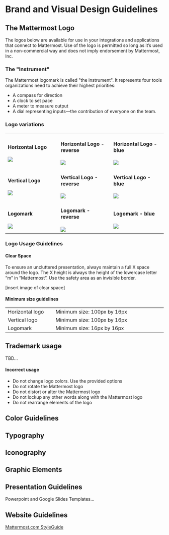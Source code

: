 # Brand and Visual Design Guidelines

## The Mattermost Logo
The logos below are available for use in your integrations and applications that connect to Mattermost. Use of the logo is permitted so long as it’s used in a non-commercial way and does not imply endorsement by Mattermost, Inc.

### The "Instrument"
The Mattermost logomark is called "the instrument". It represents four tools organizations need to achieve their highest priorities: 
- A compass for direction
- A clock to set pace
- A meter to measure output
- A dial representing inputs—the contribution of everyone on the team.

### Logo variations
<table>
  <tr>
    <td width="33%">
      <h4>Horizontal Logo</h4>
      <img src="[insert image filename]" />
    </td>
    <td width="33%">
      <h4>Horizontal Logo - reverse</h4>
      <img src="[insert image filename]" />
    </td>
    <td width="33%">
      <h4>Horizontal Logo - blue</h4>
      <img src="[insert image filename]" />
    </td>
  </tr>
  <tr>
    <td>
      <h4>Vertical Logo</h4>
      <img src="[insert image filename]" />
    </td>
    <td>
      <h4>Vertical Logo - reverse</h4>
      <img src="[insert image filename]" />
    </td>
    <td>
      <h4>Vertical Logo - blue</h4>
      <img src="[insert image filename]" />
    </td>
  </tr>
  <tr>
    <td>
      <h4>Logomark</h4>
      <img src="[insert image filename]" />
    </td>
    <td>
      <h4>Logomark - reverse</h4>
      <img src="[insert image filename]" />
    </td>
    <td>
      <h4>Logomark - blue</h4>
      <img src="[insert image filename]" />
    </td>
  </tr>
</table>

### Logo Usage Guidelines
#### Clear Space
To ensure an uncluttered presentation, always maintain a full X space around the logo. The X height is always the height of the lowercase letter “m” in “Mattermost”. Use the safety area as an invisible border.

[insert image of clear space]

#### Minimum size guidelines
<table>
  <tr>
    <td width="150">Horizontal logo</td>
    <td width="400">Minimum size: 100px by 16px</td>
  </tr>
  <tr>
    <td>Vertical logo</td>
    <td>Minimum size: 100px by 16px</td>
  </tr>
  <tr>
    <td>Logomark</td>
    <td>Minimum size: 16px by 16px</td>
  </tr>
</table>

## Trademark usage
TBD...

#### Incorrect usage
- Do not change logo colors. Use the provided options
- Do not rotate the Mattermost logo
- Do not distort or alter the Mattermost logo
- Do not lockup any other words along with the Mattermost logo
- Do not rearrange elements of the logo

## Color Guidelines



## Typography

## Iconography

## Graphic Elements

## Presentation Guidelines
Powerpoint and Google Slides Templates...

## Website Guidelines
[Mattermost.com StyleGuide](https://mattermost.wayfx.com/0ddc9bpne/p/07a9e9-misc)
